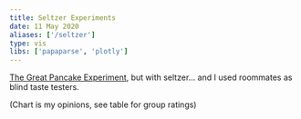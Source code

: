 ```yaml
---
title: Seltzer Experiments
date: 11 May 2020
aliases: ['/seltzer']
type: vis
libs: ['papaparse', 'plotly']
---
```


[The Great Pancake Experiment](/pancake), but with seltzer... and I used roommates as blind taste testers.

<!--more-->

(Chart is my opinions, see table for group ratings)